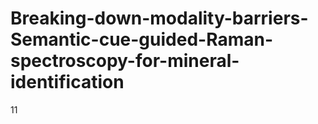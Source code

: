 # Breaking-down-modality-barriers-Semantic-cue-guided-Raman-spectroscopy-for-mineral-identification

11
